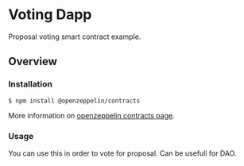# Voting Dapp

Proposal voting smart contract example.

## Overview

### Installation

```console
$ npm install @openzeppelin/contracts
```

More information on [openzeppelin contracts page](https://github.com/OpenZeppelin/openzeppelin-contracts).

### Usage

You can use this in order to vote for proposal. Can be usefull for DAO.
